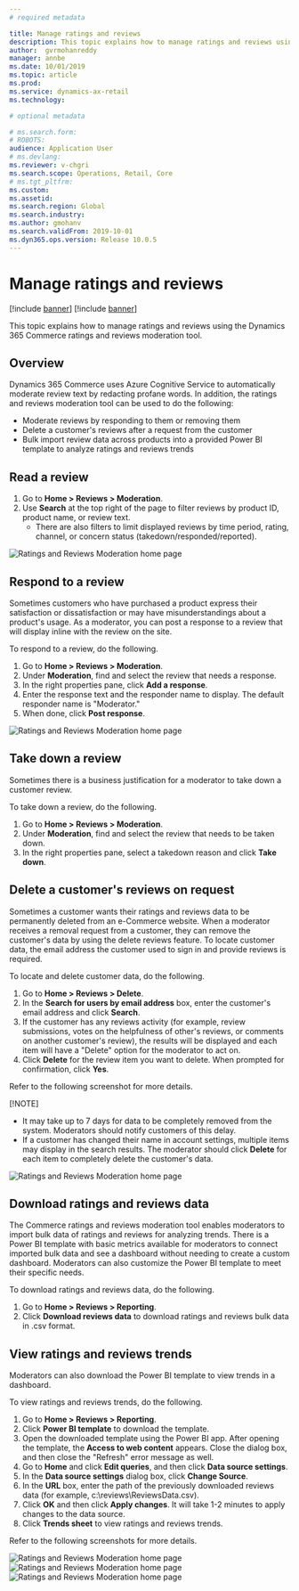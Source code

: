 ```yaml
---
# required metadata

title: Manage ratings and reviews 
description: This topic explains how to manage ratings and reviews using the ratings and reviews moderation tool.
author:  gvrmohanreddy 
manager: annbe
ms.date: 10/01/2019
ms.topic: article
ms.prod: 
ms.service: dynamics-ax-retail
ms.technology: 

# optional metadata

# ms.search.form: 
# ROBOTS: 
audience: Application User
# ms.devlang: 
ms.reviewer: v-chgri
ms.search.scope: Operations, Retail, Core
# ms.tgt_pltfrm: 
ms.custom: 
ms.assetid: 
ms.search.region: Global
ms.search.industry: 
ms.author: gmohanv
ms.search.validFrom: 2019-10-01
ms.dyn365.ops.version: Release 10.0.5
---
```


# Manage ratings and reviews

[!include [banner](../includes/preview-banner.md)]
[!include [banner](../includes/banner.md)]

This topic explains how to manage ratings and reviews using the Dynamics 365 Commerce ratings and reviews moderation tool.

## Overview

Dynamics 365 Commerce uses Azure Cognitive Service to automatically moderate review text by redacting profane words. In addition, the ratings and reviews moderation tool can be used to do the following:

- Moderate reviews by responding to them or removing them
- Delete a customer's reviews after a request from the customer
- Bulk import review data across products into a provided Power BI template to analyze ratings and reviews trends

## Read a review 
  
1. Go to **Home > Reviews > Moderation**.
1. Use **Search** at the top right of the page to filter reviews by product ID, product name, or review text.
    - There are also filters to limit displayed reviews by time period, rating, channel, or concern status (takedown/responded/reported).

![Ratings and Reviews Moderation home page](media/rnr-moderation-home.png) 

## Respond to a review 

Sometimes customers who have purchased a product express their satisfaction or dissatisfaction or may have misunderstandings about a product's usage. As a moderator, you can post a response to a review that will display inline with the review on the site. 

To respond to a review, do the following.

1. Go to **Home > Reviews > Moderation**.
1. Under **Moderation**, find and select the review that needs a response.
1. In the right properties pane, click **Add a response**.
1. Enter the response text and the responder name to display. The default responder name is "Moderator."
1. When done, click **Post response**.

![Ratings and Reviews Moderation home page](media/rnr-moderation-response.png) 

## Take down a review 

Sometimes there is a business justification for a moderator to take down a customer review. 

To take down a review, do the following.

1. Go to **Home > Reviews > Moderation**.
1. Under **Moderation**, find and select the review that needs to be taken down.
1. In the right properties pane, select a takedown reason and click **Take down**.
	
## Delete a customer's reviews on request 

Sometimes a customer wants their ratings and reviews data to be permanently deleted from an e-Commerce website. When a moderator receives a removal request from a customer, they can remove the customer's data by using the delete reviews feature. To locate customer data, the email address the customer used to sign in and provide reviews is required. 

To locate and delete customer data, do the following.

1. Go to **Home > Reviews > Delete**.
1. In the **Search for users by email address** box, enter the customer's email address and click **Search**.
1. If the customer has any reviews activity (for example, review submissions, votes on the helpfulness of other's reviews, or comments on another customer's review), the results will be displayed and each item will have a "Delete" option for the moderator to act on.
1. Click **Delete** for the review item you want to delete. When prompted for confirmation, click **Yes**. 
	
Refer to the following screenshot for more details.  
	
[!NOTE]
 - It may take up to 7 days for data to be completely removed from the system. Moderators should notify customers of this delay.
 - If a customer has changed their name in account settings, multiple items may display in the search results. The moderator should click **Delete** for each item to completely delete the customer's data. 

![Ratings and Reviews Moderation home page](media/rnr-moderation-delete-reviews.png) 

##  Download ratings and reviews data

The Commerce ratings and reviews moderation tool enables moderators to import bulk data of ratings and reviews for analyzing trends.  There is a Power BI template with basic metrics available for moderators to connect imported bulk data and see a dashboard without needing to create a custom dashboard. Moderators can also customize the Power BI template to meet their specific needs. 

To download ratings and reviews data, do the following.

1. Go to **Home > Reviews > Reporting**.
1. Click **Download reviews data** to download ratings and reviews bulk data in .csv format.

##  View ratings and reviews trends

Moderators can also download the Power BI template to view trends in a dashboard.

To view ratings and reviews trends, do the following.

1. Go to **Home > Reviews > Reporting**.
1. Click **Power BI template** to download the template.
1. Open the downloaded template using the Power BI app. After opening the template, the **Access to web content** appears. Close the dialog box, and then close the "Refresh" error message as well.
1. Go to **Home** and click **Edit queries**, and then click **Data source settings**.
1. In the **Data source settings** dialog box, click **Change Source**.
1. In the **URL** box, enter the path of the previously downloaded reviews data (for example, c:\reviews\ReviewsData.csv).
1. Click **OK** and then click **Apply changes**. It will take 1-2 minutes to apply changes to the data source.
1. Click **Trends sheet** to view ratings and reviews trends.

Refer to the following screenshots for more details.

![Ratings and Reviews Moderation home page](media/rnr-moderation-reports.png) 
![Ratings and Reviews Moderation home page](media/rnr-powerbi-datasource-settings.png) 
![Ratings and Reviews Moderation home page](media/rnr-powerbi-dashboard-template.png) 
